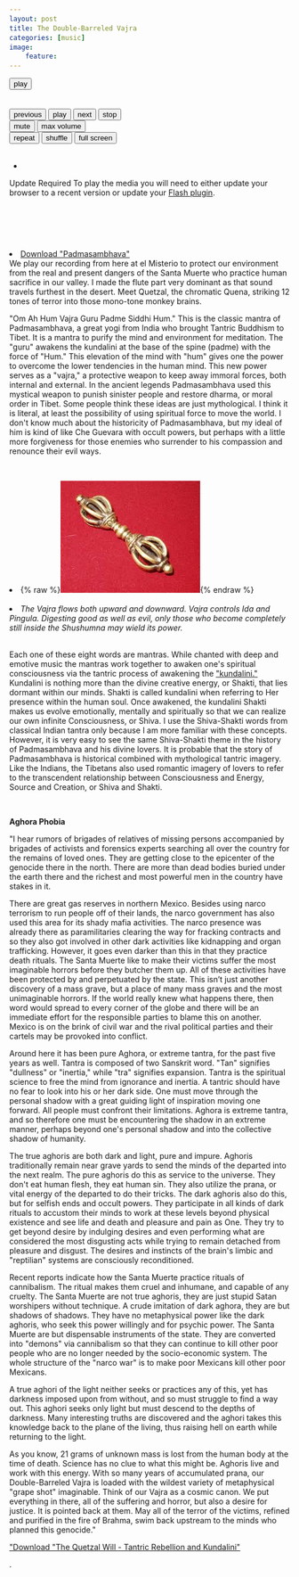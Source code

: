 ```yaml
---
layout: post
title: The Double-Barreled Vajra
categories: [music] 
image:
    feature: 
---
```


<html>
<head>
<meta charset="utf-8" />
<!-- Website Design By: www.happyworm.com -->
<title>/The Double-Barreled Vajra</title>
<meta http-equiv="Content-Type" content="text/html; charset=iso-8859-1" />
<link href="/dist/skin/blue.monday/css/jplayer.blue.monday.min.css" rel="stylesheet" type="text/css" />
<script type="text/javascript" src="/dist/lib/jquery.min.js"></script>
<script type="text/javascript" src="/dist/jplayer/jquery.jplayer.min.js"></script>
<script type="text/javascript" src="/dist/add-on/jplayer.playlist.min.js"></script>
<script type="text/javascript">
//<![CDATA[
$(document).ready(function(){

	var myPlaylist = new jPlayerPlaylist({
		jPlayer: "#jquery_jplayer_N",
		cssSelectorAncestor: "#jp_container_N"
	}, [
		{
		   title:"The Double-Barreled Vajra",
				artist:"El Misterio",
				mp3:"https://quetzalwill.github.io/quetzalwill/assets/music/Kiirtan-El-Misterio/padmasambhava.mp3",
				poster: "https://quetzalwill.github.io/quetzalwill/images/padmasambhava.jpg"
		}
	], {
		playlistOptions: {
			enableRemoveControls: true
		},
		swfPath: "/dist/jplayer",
		supplied: "webmv, ogv, m4v, oga, mp3",
		useStateClassSkin: true,
		autoBlur: false,
		smoothPlayBar: true,
		keyEnabled: true,
		audioFullScreen: true
	});

	// Click handlers for jPlayerPlaylist method demo

	// Audio mix playlist

	$("#playlist-setPlaylist-audio-mix").click(function() {
		myPlaylist.setPlaylist([
			{
			title:"Pictures At An Exhibition - Mussorgsky",
			artist:"William Enckhausen",
			mp3:"https://quetzalwill.github.io/quetzalwill/assets/music/Contemplations-On-A-Quena/pictures-at-an-exhibition.mp3",
			poster: "https://quetzalwill.github.io/quetzalwill/images/cross-quena.jpg"
			},
			{				
				title:"Adagio",
			artist:"William Enckhausen",
			mp3:"https://quetzalwill.github.io/quetzalwill/assets/music/Contemplations-On-A-Quena/adagio.mp3",
			poster: "https://quetzalwill.github.io/quetzalwill/images/cross-quena.jpg"
			},
			{
					title:"Andalouse",
			artist:"William Enckhausen",
			mp3:"https://quetzalwill.github.io/quetzalwill/assets/music/Contemplations-On-A-Quena/andalouse.mp3",
			poster: "https://quetzalwill.github.io/quetzalwill/images/cross-quena.jpg"
			},
			{
					title:"Meditation",
			artist:"William Enckhausen",
			mp3:"https://quetzalwill.github.io/quetzalwill/assets/music/Contemplations-On-A-Quena/meditation.mp3",
			poster: "https://quetzalwill.github.io/quetzalwill/images/cross-quena.jpg"
			},
			{
				title:"Dvorak",
			artist:"William Enckhausen",
			mp3:"https://quetzalwill.github.io/quetzalwill/assets/music/Contemplations-On-A-Quena/dvorak.mp3",
			poster: "https://quetzalwill.github.io/quetzalwill/images/cross-quena.jpg"
			},
			{
                title:"Whistles",
			artist:"William Enckhausen",
			mp3:"https://quetzalwill.github.io/quetzalwill/assets/music/Contemplations-On-A-Quena/whistles.mp3",
			poster: "https://quetzalwill.github.io/quetzalwill/images/cross-quena.jpg"
			},
			{
                title:"John Dowland Songs",
			artist:"William Enckhausen",
			mp3:"https://quetzalwill.github.io/quetzalwill/assets/music/Contemplations-On-A-Quena/dowland.mp3",
			poster: "https://quetzalwill.github.io/quetzalwill/images/cross-quena.jpg"
			},
			{
                title:"Nocturne - Chopin",
			artist:"William Enckhausen",
			mp3:"https://quetzalwill.github.io/quetzalwill/assets/music/Contemplations-On-A-Quena/nocturne.mp3",
			poster: "https://quetzalwill.github.io/quetzalwill/images/cross-quena.jpg"
			},
			{
                title:"Anandamurti Melodies",
			artist:"William Enckhausen",
			mp3:"https://quetzalwill.github.io/quetzalwill/assets/music/Contemplations-On-A-Quena/anandamurti.mp3",
			poster: "https://quetzalwill.github.io/quetzalwill/images/cross-quena.jpg"
			},
			{
                title:"William Enckhausen plays Heinrich Enckhausen, Handel, and Telemann",
			artist:"William Enckhausen",
			mp3:"https://quetzalwill.github.io/quetzalwill/assets/music/Contemplations-On-A-Quena/enckhausen.mp3",
			poster: "https://quetzalwill.github.io/quetzalwill/images/cross-quena.jpg"
			},
			{
                title:"Reverie - Debussy",
			artist:"William Enckhausen",
			mp3:"https://quetzalwill.github.io/quetzalwill/assets/music/Contemplations-On-A-Quena/reverie.mp3",
			poster: "https://quetzalwill.github.io/quetzalwill/images/cross-quena.jpg"
			},
			{
                title:"Dance Of The Blessed Spirits",
			artist:"William Enckhausen",
			mp3:"https://quetzalwill.github.io/quetzalwill/assets/music/Contemplations-On-A-Quena/blessed-spirits.mp3",
			poster: "https://quetzalwill.github.io/quetzalwill/images/cross-quena.jpg"
			},
			{
                title:"Los Doraditos",
			artist:"William Enckhausen",
			mp3:"https://quetzalwill.github.io/quetzalwill/assets/music/Contemplations-On-A-Quena/los-doraditos.mp3",
			poster: "https://quetzalwill.github.io/quetzalwill/images/cross-quena.jpg"                                                                                     
			}
		]);
	});

	// Video mix playlist

	$("#playlist-setPlaylist-video-mix").click(function() {
		myPlaylist.setPlaylist([
			{
			    title:"Govinda",
				artist:"El Misterio",
				mp3:"https://quetzalwill.github.io/quetzalwill/assets/music/Kiirtan-El-Misterio/govinda.mp3",
				poster: "https://quetzalwill.github.io/quetzalwill/images/kiirtan.jpg"
			},
            {
			    title:"Topilejo",
				artist:"El Misterio",
				mp3:"https://quetzalwill.github.io/quetzalwill/assets/music/Kiirtan-El-Misterio/topilejo.mp3",
				poster: "https://quetzalwill.github.io/quetzalwill/images/kiirtan.jpg"
			},
			{
				title:"Padmasambhava",
				artist:"El Misterio",
				mp3:"https://quetzalwill.github.io/quetzalwill/assets/music/Kiirtan-El-Misterio/padmasambhava.mp3",
				poster: "https://quetzalwill.github.io/quetzalwill/images/kiirtan.jpg"
			},
			{
				title:"Baba Nam Kevalam",
				artist:"El Misterio",
				mp3:"https://quetzalwill.github.io/quetzalwill/assets/music/Kiirtan-El-Misterio/babanamkevalam.mp3",
				poster: "https://quetzalwill.github.io/quetzalwill/images/kiirtan.jpg"
			},
			{
				title:"Soja",
				artist:"El Misterio",
				mp3:"https://quetzalwill.github.io/quetzalwill/assets/music/Kiirtan-El-Misterio/soja.mp3",
				poster: "https://quetzalwill.github.io/quetzalwill/images/kiirtan.jpg"
			},
			{
				title:"Om Ah Hum Vajra Guru",
				artist:"El Misterio",
				mp3:"https://quetzalwill.github.io/quetzalwill/assets/music/Kiirtan-El-Misterio/om-ah-hum-vajra-guru.mp3",
				poster: "https://quetzalwill.github.io/quetzalwill/images/kiirtan.jpg"
			},
			{
				title:"Nikte Ha Kiirtan",
				artist:"El Misterio",
				mp3:"https://quetzalwill.github.io/quetzalwill/assets/music/Kiirtan-El-Misterio/nikteha.mp3",
				poster: "https://quetzalwill.github.io/quetzalwill/images/kiirtan.jpg"
			},
			{
				title:"Reverie Kiirtan",
				artist:"El Misterio",
				mp3:"https://quetzalwill.github.io/quetzalwill/assets/music/Kiirtan-El-Misterio/reverie-kiirtan.mp3",
				poster: "https://quetzalwill.github.io/quetzalwill/images/kiirtan.jpg"
			},
			{
				title:"Desierto",
				artist:"El Misterio",
				mp3:"https://quetzalwill.github.io/quetzalwill/assets/music/Kiirtan-El-Misterio/desierto2.mp3",
				poster: "https://quetzalwill.github.io/quetzalwill/images/kiirtan.jpg"
			},
			{
				title:"Tiny Green Island",
				artist:"El Misterio",
				mp3:"https://quetzalwill.github.io/quetzalwill/assets/music/Kiirtan-El-Misterio/tiny-green-island.mp3",
				poster: "https://quetzalwill.github.io/quetzalwill/images/kiirtan.jpg"
			},
			{
				title:"La Gracia",
				artist:"El Misterio",
				mp3:"https://quetzalwill.github.io/quetzalwill/assets/music/Kiirtan-El-Misterio/gracia.mp3",
				poster: "https://quetzalwill.github.io/quetzalwill/images/kiirtan.jpg"
			},
			{
				title:"Los Doraditos",
				artist:"El Misterio",
				mp3:"https://quetzalwill.github.io/quetzalwill/assets/music/Kiirtan-El-Misterio/los-doraditos.mp3",
				poster: "https://quetzalwill.github.io/quetzalwill/images/kiirtan.jpg"
			}
		]);
	});

	// Media mix playlist

	$("#playlist-setPlaylist-media-mix").click(function() {
		myPlaylist.setPlaylist([
			{
				title:"Gavotte And Minuet",
				artist:"William Enckhausen",
				mp3:"https://quetzalwill.github.io/quetzalwill/assets/music/Bach-On-Bamboo/gavotte-minuet.mp3",
				poster: "https://quetzalwill.github.io/quetzalwill/images/cross-quena.jpg"
			},
			{
				title:"Air and Gavotte",
				artist:"William Enckhausen",
				mp3:"https://quetzalwill.github.io/quetzalwill/assets/music/Bach-On-Bamboo/air-gavotte.mp3",
				poster: "https://quetzalwill.github.io/quetzalwill/images/cross-quena.jpg"
			},
			{
				title:"Christmas Oratorio",
				artist:"William Enckhausen",
				mp3:"https://quetzalwill.github.io/quetzalwill/assets/music/Bach-On-Bamboo/christmas-oratorio.mp3",
				poster: "https://quetzalwill.github.io/quetzalwill/images/cross-quena.jpg"
			},
			{
				title:"Sonata in B-minor",
				artist:"William Enckhausen",
				mp3:"https://quetzalwill.github.io/quetzalwill/assets/music/Bach-On-Bamboo/sonata-b-minor.mp3",
				poster: "https://quetzalwill.github.io/quetzalwill/images/cross-quena.jpg"
			},
			{
				title:"Minuet, Air, and Bouree",
				artist:"William Enckhausen",
				mp3:"https://quetzalwill.github.io/quetzalwill/assets/music/Bach-On-Bamboo/minuet-air-bouree.mp3",
				poster: "https://quetzalwill.github.io/quetzalwill/images/cross-quena.jpg"
			}
		]);
	});

	


	// The remove commands

	$("#playlist-remove").click(function() {
		myPlaylist.remove();
	});

	$("#playlist-remove--2").click(function() {
		myPlaylist.remove(-2);
	});
	$("#playlist-remove--1").click(function() {
		myPlaylist.remove(-1);
	});
	$("#playlist-remove-0").click(function() {
		myPlaylist.remove(0);
	});
	$("#playlist-remove-1").click(function() {
		myPlaylist.remove(1);
	});
	$("#playlist-remove-2").click(function() {
		myPlaylist.remove(2);
	});

	// The shuffle commands

	$("#playlist-shuffle").click(function() {
		myPlaylist.shuffle();
	});

	$("#playlist-shuffle-false").click(function() {
		myPlaylist.shuffle(false);
	});
	$("#playlist-shuffle-true").click(function() {
		myPlaylist.shuffle(true);
	});

	// The select commands

	$("#playlist-select--2").click(function() {
		myPlaylist.select(-2);
	});
	$("#playlist-select--1").click(function() {
		myPlaylist.select(-1);
	});
	$("#playlist-select-0").click(function() {
		myPlaylist.select(0);
	});
	$("#playlist-select-1").click(function() {
		myPlaylist.select(1);
	});
	$("#playlist-select-2").click(function() {
		myPlaylist.select(2);
	});

	// The next/previous commands

	$("#playlist-next").click(function() {
		myPlaylist.next();
	});
	$("#playlist-previous").click(function() {
		myPlaylist.previous();
	});

	// The play commands

	$("#playlist-play").click(function() {
		myPlaylist.play();
	});

	$("#playlist-play--2").click(function() {
		myPlaylist.play(-2);
	});
	$("#playlist-play--1").click(function() {
		myPlaylist.play(-1);
	});
	$("#playlist-play-0").click(function() {
		myPlaylist.play(0);
	});
	$("#playlist-play-1").click(function() {
		myPlaylist.play(1);
	});
	$("#playlist-play-2").click(function() {
		myPlaylist.play(2);
	});

	// The pause command

	$("#playlist-pause").click(function() {
		myPlaylist.pause();
	});

	// Changing the playlist options

	// Option: autoPlay

	$("#playlist-option-autoPlay-true").click(function() {
		myPlaylist.option("autoPlay", true);
	});
	$("#playlist-option-autoPlay-false").click(function() {
		myPlaylist.option("autoPlay", false);
	});

	// Option: enableRemoveControls

	$("#playlist-option-enableRemoveControls-true").click(function() {
		myPlaylist.option("enableRemoveControls", true);
	});
	$("#playlist-option-enableRemoveControls-false").click(function() {
		myPlaylist.option("enableRemoveControls", false);
	});

	// Option: displayTime

	$("#playlist-option-displayTime-0").click(function() {
		myPlaylist.option("displayTime", 0);
	});
	$("#playlist-option-displayTime-fast").click(function() {
		myPlaylist.option("displayTime", "fast");
	});
	$("#playlist-option-displayTime-slow").click(function() {
		myPlaylist.option("displayTime", "slow");
	});
	$("#playlist-option-displayTime-2000").click(function() {
		myPlaylist.option("displayTime", 2000);
	});

	// Option: addTime

	$("#playlist-option-addTime-0").click(function() {
		myPlaylist.option("addTime", 0);
	});
	$("#playlist-option-addTime-fast").click(function() {
		myPlaylist.option("addTime", "fast");
	});
	$("#playlist-option-addTime-slow").click(function() {
		myPlaylist.option("addTime", "slow");
	});
	$("#playlist-option-addTime-2000").click(function() {
		myPlaylist.option("addTime", 2000);
	});

	// Option: removeTime

	$("#playlist-option-removeTime-0").click(function() {
		myPlaylist.option("removeTime", 0);
	});
	$("#playlist-option-removeTime-fast").click(function() {
		myPlaylist.option("removeTime", "fast");
	});
	$("#playlist-option-removeTime-slow").click(function() {
		myPlaylist.option("removeTime", "slow");
	});
	$("#playlist-option-removeTime-2000").click(function() {
		myPlaylist.option("removeTime", 2000);
	});

	// Option: shuffleTime

	$("#playlist-option-shuffleTime-0").click(function() {
		myPlaylist.option("shuffleTime", 0);
	});
	$("#playlist-option-shuffleTime-fast").click(function() {
		myPlaylist.option("shuffleTime", "fast");
	});
	$("#playlist-option-shuffleTime-slow").click(function() {
		myPlaylist.option("shuffleTime", "slow");
	});
	$("#playlist-option-shuffleTime-2000").click(function() {
		myPlaylist.option("shuffleTime", 2000);
	});

	// Equivalent commands

	$("#playlist-equivalent-1-a").click(function() {
		myPlaylist.add({
			title:"Your Face",
			artist:"The Stark Palace",
			mp3:"https://www.jplayer.org/audio/mp3/TSP-05-Your_face.mp3",
			oga:"https://www.jplayer.org/audio/ogg/TSP-05-Your_face.ogg",
			poster: "https://www.jplayer.org/audio/poster/The_Stark_Palace_640x360.png"
		}, true);
	});

	$("#playlist-equivalent-1-b").click(function() {
		myPlaylist.add({
			title:"Your Face",
			artist:"The Stark Palace",
			mp3:"https://www.jplayer.org/audio/mp3/TSP-05-Your_face.mp3",
			oga:"https://www.jplayer.org/audio/ogg/TSP-05-Your_face.ogg",
			poster: "https://www.jplayer.org/audio/poster/The_Stark_Palace_640x360.png"
		});
		myPlaylist.play(-1);
	});

	// AVOID COMMANDS

	$("#playlist-avoid-1").click(function() {
		myPlaylist.remove(2); // Removes the 3rd item
		myPlaylist.remove(3); // Ignored unless removeTime=0: Where it removes the 4th item, which was originally the 5th item.
	});


});
//]]>
</script>
</head>
<body>
<p style="margin-top:1em;">
				

<div id="jp_container_N" class="jp-video jp-video-270p" role="application" aria-label="media player">
	<div class="jp-type-playlist">
		<div id="jquery_jplayer_N" class="jp-jplayer"></div>
		<div class="jp-gui">
			<div class="jp-video-play">
				<button class="jp-video-play-icon" role="button" tabindex="0">play</button>
			</div>
			<div class="jp-interface">
				<div class="jp-progress">
					<div class="jp-seek-bar">
						<div class="jp-play-bar"></div>
					</div>
				</div>
				<div class="jp-current-time" role="timer" aria-label="time">&nbsp;</div>
				<div class="jp-duration" role="timer" aria-label="duration">&nbsp;</div>
				<div class="jp-controls-holder">
					<div class="jp-controls">
						<button class="jp-previous" role="button" tabindex="0">previous</button>
						<button class="jp-play" role="button" tabindex="0">play</button>
						<button class="jp-next" role="button" tabindex="0">next</button>
						<button class="jp-stop" role="button" tabindex="0">stop</button>
					</div>
					<div class="jp-volume-controls">
						<button class="jp-mute" role="button" tabindex="0">mute</button>
						<button class="jp-volume-max" role="button" tabindex="0">max volume</button>
						<div class="jp-volume-bar">
							<div class="jp-volume-bar-value"></div>
						</div>
					</div>
					<div class="jp-toggles">
						<button class="jp-repeat" role="button" tabindex="0">repeat</button>
						<button class="jp-shuffle" role="button" tabindex="0">shuffle</button>
						<button class="jp-full-screen" role="button" tabindex="0">full screen</button>
					</div>
				</div>
				<div class="jp-details">
					<div class="jp-title" aria-label="title">&nbsp;</div>
				</div>
			</div>
		</div>
		<div class="jp-playlist">
			<ul>
				<!-- The method Playlist.displayPlaylist() uses this unordered list -->
				<li>&nbsp;</li>
			</ul>
		</div>
		<div class="jp-no-solution">
			<span>Update Required</span>
			To play the media you will need to either update your browser to a recent version or update your <a href="https://get.adobe.com/flashplayer/" target="_blank">Flash plugin</a>.
		</div>
	</div>
</div>
			
&nbsp;


&nbsp;
<code></code><br />
&nbsp;
<li><a href="https://quetzalwill.github.io/quetzalwill/assets/music/Kiirtan-El-Misterio/padmasambhava.mp3">Download "Padmasambhava"</a></li>
We play our recording from here at el Misterio to protect our environment from the real and present dangers of the Santa Muerte who practice human sacrifice in our valley. I made the flute part very dominant as that sound travels furthest in the desert. Meet Quetzal, the chromatic Quena, striking 12 tones of terror into those mono-tone monkey brains.

"Om Ah Hum Vajra Guru Padme Siddhi Hum." This is the classic mantra of Padmasambhava, a great yogi from India who brought Tantric Buddhism to Tibet. It is a mantra to purify the mind and environment for meditation. The "guru" awakens the kundalini at the base of the spine (padme) with the force of "Hum." This elevation of the mind with "hum" gives one the power to overcome the lower tendencies in the human mind. This new power serves as a "vajra," a protective weapon to keep away immoral forces, both internal and external. In the ancient legends Padmasambhava used this mystical weapon to punish sinister people and restore dharma, or moral order in Tibet. Some people think these ideas are just mythological. I think it is literal, at least the possibility of using spiritual force to move the world. I don't know much about the historicity of Padmasambhava, but my ideal of him is kind of like Che Guevara with occult powers, but perhaps with a little more forgiveness for those enemies who surrender to his compassion and renounce their evil ways.

&nbsp;


<li>{% raw %}<img src="/images/vajra.jpg" alt="vajra">{% endraw %}</li>
&nbsp;

<li><em>The Vajra flows both upward and downward. Vajra controls Ida and Pingula. Digesting good as well as evil, only those who become completely still inside the Shushumna may wield its power.</em></li>
&nbsp;

<p>Each one of these eight words are mantras.  While chanted with deep and emotive music the mantras work together to awaken one's spiritual consciousness via the tantric process of awakening the <a href="https://data.elmisterio.org/near-death,-collective-kundalini-awakening,-and-the-future-of-humanity" > "kundalini."</a>  Kundalini is nothing more than the divine creative energy, or Shakti, that lies dormant within our minds.  Shakti is called kundalini when referring to Her presence within the human soul.  Once awakened, the kundalini Shakti makes us evolve emotionally, mentally and spiritually so that we can realize our own infinite Consciousness, or Shiva.  I use the Shiva-Shakti words from classical Indian tantra only because I am more familiar with these concepts.  However, it is very easy to see the same Shiva-Shakti theme in the history of Padmasambhava and his divine lovers.  It is probable that the story of Padmasambhava is historical combined with mythological tantric imagery.  Like the Indians, the Tibetans also used romantic imagery of lovers to refer to the transcendent relationship between Consciousness and Energy, Source and Creation, or Shiva and Shakti. </p> 
&nbsp;

<strong>Aghora Phobia</strong>

<p>"I hear rumors of brigades of relatives of missing persons accompanied by brigades of activists and forensics experts searching all over the country for the remains of loved ones. They are getting close to the epicenter of the genocide there in the north. There are more than dead bodies buried under the earth there and the richest and most powerful men in the country have stakes in it. </p> 

<p>There are great gas reserves in northern Mexico. Besides using narco terrorism to run people off of their lands, the narco government has also used this area for its shady mafia activities. The narco presence was already there as paramilitaries clearing the way for fracking contracts and so they also got involved in other dark activities like kidnapping and organ trafficking. However, it goes even darker than this in that they practice death rituals. The Santa Muerte like to make their victims suffer the most imaginable horrors before they butcher them up. All of these activities have been protected by and perpetuated by the state. This isn’t just another discovery of a mass grave, but a place of many mass graves and the most unimaginable horrors. If the world really knew what happens there, then word would spread to every corner of the globe and there will be an immediate effort for the responsible parties to blame this on another.  Mexico is on the brink of civil war and the rival political parties and their cartels may be provoked into conflict.</p> 

<p>Around here it has been pure Aghora, or extreme tantra, for the past five years as well. Tantra is composed of two Sanskrit word.  "Tan" signifies "dullness" or "inertia," while "tra" signifies expansion.  Tantra is the spiritual science to free the mind from ignorance and inertia.  A tantric should have no fear to look into his or her dark side.  One must move through the personal shadow with a great guiding light of inspiration moving one forward.  All people must confront their limitations.  Aghora is extreme tantra, and so therefore one must be encountering the shadow in an extreme manner, perhaps beyond one's personal shadow and into the collective shadow of humanity.  </p> 

<p>The true aghoris are both dark and light, pure and impure. Aghoris traditionally remain near grave yards to send the minds of the departed into the next realm. The pure aghoris do this as service to the universe. They don't eat human flesh, they eat human sin. They also utilize the prana, or vital energy of the departed to do their tricks. The dark aghoris also do this, but for selfish ends and occult powers. They participate in all kinds of dark rituals to accustom their minds to work at these levels beyond physical existence and see life and death and pleasure and pain as One. They try to get beyond desire by indulging desires and even performing what are considered the most disgusting acts while trying to remain detached from pleasure and disgust.  The desires and instincts of the brain's limbic and "reptilian" systems are consciously reconditioned.</p> 

<p>Recent reports indicate how the Santa Muerte practice rituals of cannibalism.  The ritual makes them cruel and inhumane, and capable of any cruelty.  The Santa Muerte are not true aghoris, they are just stupid Satan worshipers without technique.  A crude imitation of dark aghora, they are but shadows of shadows. They have no metaphysical power like the dark aghoris, who seek this power willingly and for psychic power.  The Santa Muerte are but dispensable instruments of the state. They are converted into "demons" via cannibalism so that they can continue to kill other poor people who are no longer needed by the socio-economic system. The whole structure of the "narco war" is to make poor Mexicans kill other poor Mexicans.</p> 

<p>A true aghori of the light neither seeks or practices any of this, yet has darkness imposed upon from without, and so must struggle to find a way out. This aghori seeks only light but must descend to the depths of darkness.  Many interesting truths are discovered and the aghori takes this knowledge back to the plane of the living, thus raising hell on earth while returning to the light.  </p> 

<p>As you know, 21 grams of unknown mass is lost from the human body at the time of death. Science has no clue to what this might be. Aghoris live and work with this energy. With so many years of accumulated prana, our Double-Barreled Vajra is loaded with the wildest variety of metaphysical "grape shot" imaginable. Think of our Vajra as a cosmic canon. We put everything in there, all of the suffering and horror, but also a desire for justice. It is pointed back at them. May all of the terror of the victims, refined and purified in the fire of Brahma, swim back upstream to the minds who planned this genocide."</p> 



<a href="https://quetzalwill.github.io/quetzalwill/tantric-rebellion-and-kundalini.pdf">"Download "The Quetzal Will - Tantric Rebellion and Kundalini"</a>

.
















